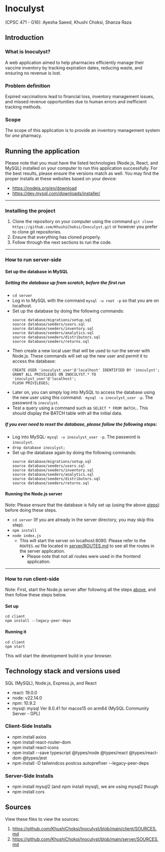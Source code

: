 # Inoculyst 
(CPSC 471 - G16): Ayesha Saeed, Khushi Choksi, Shanza Raza

## Introduction
### What is Inoculyst? 
A web application aimed to help pharmacies efficiently manage their vaccine inventory by tracking expiration dates, reducing waste, and ensuring no revenue is lost.

### Problem definition
Expired vaccinations lead to financial loss, inventory management issues, and missed revenue opportunities due to human errors and inefficient tracking methods. 

### Scope
The scope of this application is to provide an inventory management system for _one_ pharmacy.

## Running the application
Please note that you must have the listed technologies (Node.js, React, and MySQL) installed on your computer to run this application successfully. For the best results, please ensure the versions match as well. You may find the proper installs at these websites based on your device:
- https://nodejs.org/en/download
- https://dev.mysql.com/downloads/installer/
---------------------

### Installing the project
1. Clone the repository on your computer using the command `git clone https://github.com/KhushiChoksi/Inoculyst.git` or however you prefer to clone git repositories.
2. Ensure that everything has cloned properly.
3. Follow through the next sections to run the code.

---------------------
### How to run server-side
#### Set up the database in MySQL
##### Setting the database up from scratch, before the first run
- `cd server`
- Log in to MySQL with the command `mysql -u root -p` so that you are on localhost.
- Set up the database by doing the following commands:
  ```
  source database/migrations/setup.sql
  source database/seeders/users.sql
  source database/seeders/inventory.sql
  source database/seeders/analytics.sql
  source database/seeders/distributors.sql
  source database/seeders/returns.sql
  ```
- Then create a new local user that will be used to run the server with Node.js. These commands will set up the new user and permit it to access the database:
  ```
  CREATE USER 'inoculyst_user'@'localhost' IDENTIFIED BY 'inoculyst';
  GRANT ALL PRIVILEGES ON INOCULYST.* TO 'inoculyst_user'@'localhost';
  FLUSH PRIVILEGES;
  ```
- Later on, you can simply log into MySQL to access the database using the new user using this command: ` mysql -u inoculyst_user -p`. The password is `inoculyst`.
- Test a query using a command such as `SELECT * FROM BATCH;`. This should display the BATCH table with all the initial data.

##### If you ever need to reset the database, please follow the following steps:
- Log into MySQL: `mysql -u inoculyst_user -p`. The password is `inoculyst`.
- `drop database inoculyst;`
- Set up the database again by doing the following commands:
  ```
  source database/migrations/setup.sql
  source database/seeders/users.sql
  source database/seeders/inventory.sql
  source database/seeders/analytics.sql
  source database/seeders/distributors.sql
  source database/seeders/returns.sql
  ```

#### Running the Node.js server
Note: Please ensure that the database is fully set up (using the above [steps](https://github.com/KhushiChoksi/Inoculyst/edit/main/README.md#set-up-the-database-in-mysql)) before doing these steps. 
- `cd server` (If you are already in the server directory, you may skip this step). 
- `npm install`
- `node index.js`
  - This will start the server on localhost:8080. Please refer to the `ROUTES.md` file located in [server/ROUTES.md](https://github.com/KhushiChoksi/Inoculyst/blob/main/server/ROUTES.md) to see all the routes in the server application.
    - Please note that not all routes were used in the frontend application. 

---------------------
### How to run client-side
Note: First, start the Node.js server after following all the steps [above](https://github.com/KhushiChoksi/Inoculyst/edit/main/README.md#set-up-the-database-in-mysql), and then follow these steps below.
#### Set up
```
cd client
npm install --legacy-peer-deps
```

#### Running it
```
cd client
npm start
```

This will start the development build in your browser.


## Technology stack and versions used
SQL (MySQL), Node.js, Express.js, and React

- react: 19.0.0
- node: v22.14.0
- npm: 10.9.2
- mysql: mysql  Ver 8.0.41 for macos15 on arm64 (MySQL Community Server - GPL) 

### Client-Side Installs
- npm install axios
- npm install react-router-dom
- npm install react-icons
- npm install --save typescript @types/node @types/react @types/react-dom @types/jest
- npm install -D tailwindcss postcss autoprefixer --legacy-peer-deps 

### Server-Side Installs
- npm install mysql2 (and npm install mysql), we are using mysql2 though
- npm install cors

## Sources
View these files to view the sources:
1. https://github.com/KhushiChoksi/Inoculyst/blob/main/client/SOURCES.md
2. https://github.com/KhushiChoksi/Inoculyst/blob/main/server/SOURCES.md
